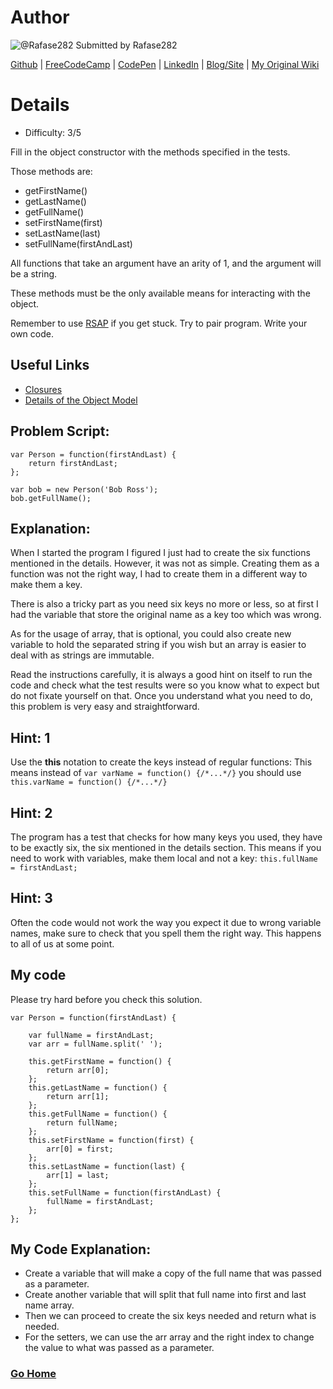 # Author
![@Rafase282](https://avatars0.githubusercontent.com/Rafase282?&s=128) Submitted by Rafase282

[Github](https://github.com/Rafase282) | [FreeCodeCamp](http://www.freecodecamp.com/rafase282) |  [CodePen](http://codepen.io/Rafase282/) | [LinkedIn](https://www.linkedin.com/in/rafase282) | [Blog/Site](https://rafase282.wordpress.com/) | [My Original Wiki](http://rafase282.github.io/My-FreeCodeCamp-Code/)

# Details
- Difficulty: 3/5

Fill in the object constructor with the methods specified in the tests.

Those methods are:
- getFirstName()
- getLastName()
- getFullName()
- setFirstName(first)
- setLastName(last)
- setFullName(firstAndLast)

All functions that take an argument have an arity of 1, and the argument will be a string.

These methods must be the only available means for interacting with the object.

Remember to use [RSAP](http://www.freecodecamp.com/field-guide/how-do-i-get-help-when-I-get-stuck) if you get stuck. Try to pair program. Write your own code.

## Useful Links
- [Closures](https://developer.mozilla.org/en-US/docs/Web/JavaScript/Closures)
- [Details of the Object Model](https://developer.mozilla.org/en-US/docs/Web/JavaScript/Guide/Details_of_the_Object_Model)

## Problem Script:

```
var Person = function(firstAndLast) {
    return firstAndLast;
};

var bob = new Person('Bob Ross');
bob.getFullName();
```

## Explanation:
When I started the program I figured I just had to create the six functions mentioned in the details. However, it was not as simple. Creating them as a function was not the right way, I had to create them in a different way to make them a key.

There is also a tricky part as you need six keys no more or less, so at first I had the variable that store the original name as a key too which was wrong.

As for the usage of array, that is optional, you could also create new variable to hold the separated string if you wish but an array is easier to deal with as strings are immutable.

Read the instructions carefully, it is always a good hint on itself to run the code and check what the test results were so you know what to expect but do not fixate yourself on that. Once you understand what you need to do, this problem is very easy and straightforward.

## Hint: 1
Use the **this** notation to create the keys instead of regular functions: This means instead of `var varName = function() {/*...*/}` you should use `this.varName = function() {/*...*/}`

## Hint: 2
The program has a test that checks for how many keys you used, they have to be exactly six, the six mentioned in the details section. This means if you need to work with variables, make them local and not a key: `this.fullName = firstAndLast;`

## Hint: 3
Often the code would not work the way you expect it due to wrong variable names, make sure to check that you spell them the right way. This happens to all of us at some point.

## My code
Please try hard before you check this solution.

```
var Person = function(firstAndLast) {

    var fullName = firstAndLast;
    var arr = fullName.split(' ');

    this.getFirstName = function() {
        return arr[0];
    };
    this.getLastName = function() {
        return arr[1];
    };
    this.getFullName = function() {
        return fullName;
    };
    this.setFirstName = function(first) {
        arr[0] = first;
    };
    this.setLastName = function(last) {
        arr[1] = last;
    };
    this.setFullName = function(firstAndLast) {
        fullName = firstAndLast;
    };
};
```

## My Code Explanation:
- Create a variable that will make a copy of the full name that was passed as a parameter.
- Create another variable that will split that full name into first and last name array.
- Then we can proceed to create the six keys needed and return what is needed.
- For the setters, we can use the arr array and the right index to change the value to what was passed as a parameter.

### [Go Home](https://github.com/Rafase282/My-FreeCodeCamp-Code/wiki)
